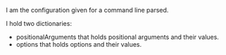 I am the configuration given for a command line parsed.

I hold two dictionaries:
- positionalArguments that holds positional arguments and their values.
- options that holds options and their values.